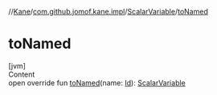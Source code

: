 //[Kane](../../index.md)/[com.github.jomof.kane.impl](../index.md)/[ScalarVariable](index.md)/[toNamed](to-named.md)



# toNamed  
[jvm]  
Content  
open override fun [toNamed](to-named.md)(name: [Id](../index.md#%5Bcom.github.jomof.kane.impl%2FId%2F%2F%2FPointingToDeclaration%2F%5D%2FClasslikes%2F-458304138)): [ScalarVariable](index.md)  



